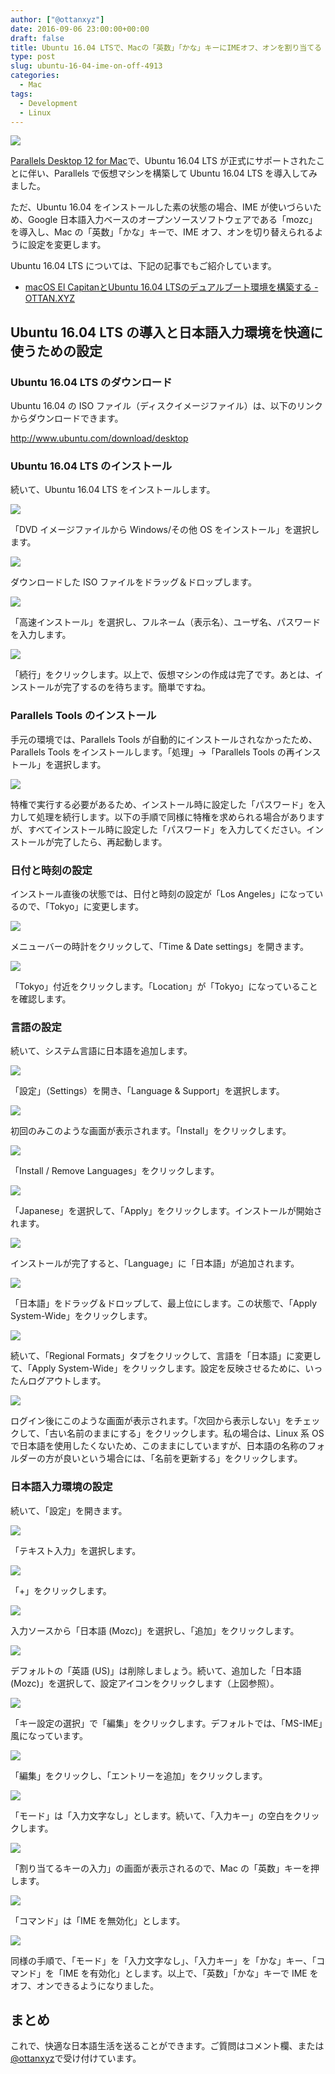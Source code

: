 ```yaml
---
author: ["@ottanxyz"]
date: 2016-09-06 23:00:00+00:00
draft: false
title: Ubuntu 16.04 LTSで、Macの「英数」「かな」キーにIMEオフ、オンを割り当てる
type: post
slug: ubuntu-16-04-ime-on-off-4913
categories:
  - Mac
tags:
  - Development
  - Linux
---
```


![](/uploads/2016/09/160906-57cec060360f9.jpg)

[Parallels Desktop 12 for Mac](http://www.parallels.com/jp/)で、Ubuntu 16.04 LTS が正式にサポートされたことに伴い、Parallels で仮想マシンを構築して Ubuntu 16.04 LTS を導入してみました。

ただ、Ubuntu 16.04 をインストールした素の状態の場合、IME が使いづらいため、Google 日本語入力ベースのオープンソースソフトウェアである「mozc」を導入し、Mac の「英数」「かな」キーで、IME オフ、オンを切り替えられるように設定を変更します。

Ubuntu 16.04 LTS については、下記の記事でもご紹介しています。

* [macOS El CapitanとUbuntu 16.04 LTSのデュアルブート環境を構築する - OTTAN.XYZ](/posts/2016/04/el-capitan-ubuntu-dual-boot-6856/)

## Ubuntu 16.04 LTS の導入と日本語入力環境を快適に使うための設定

### Ubuntu 16.04 LTS のダウンロード

Ubuntu 16.04 の ISO ファイル（ディスクイメージファイル）は、以下のリンクからダウンロードできます。

http://www.ubuntu.com/download/desktop

### Ubuntu 16.04 LTS のインストール

続いて、Ubuntu 16.04 LTS をインストールします。

![](/uploads/2016/09/160906-57cec21bc25a7.png)

「DVD イメージファイルから Windows/その他 OS をインストール」を選択します。

![](/uploads/2016/09/160906-57cec223ed1a2.png)

ダウンロードした ISO ファイルをドラッグ＆ドロップします。

![](/uploads/2016/09/160906-57cec22b0436b.png)

「高速インストール」を選択し、フルネーム（表示名）、ユーザ名、パスワードを入力します。

![](/uploads/2016/09/160906-57cec230d6707.png)

「続行」をクリックします。以上で、仮想マシンの作成は完了です。あとは、インストールが完了するのを待ちます。簡単ですね。

### Parallels Tools のインストール

手元の環境では、Parallels Tools が自動的にインストールされなかったため、Parallels Tools をインストールします。「処理」→「Parallels Tools の再インストール」を選択します。

![](/uploads/2016/09/160906-57cec455066b4.png)

特権で実行する必要があるため、インストール時に設定した「パスワード」を入力して処理を続行します。以下の手順で同様に特権を求められる場合がありますが、すべてインストール時に設定した「パスワード」を入力してください。インストールが完了したら、再起動します。

### 日付と時刻の設定

インストール直後の状態では、日付と時刻の設定が「Los Angeles」になっているので、「Tokyo」に変更します。

![](/uploads/2016/09/160906-57cec82d26c48.png)

メニューバーの時計をクリックして、「Time & Date settings」を開きます。

![](/uploads/2016/09/160906-57cec88d09c49.png)

「Tokyo」付近をクリックします。「Location」が「Tokyo」になっていることを確認します。

### 言語の設定

続いて、システム言語に日本語を追加します。

![](/uploads/2016/09/160906-57cec89be125e.png)

「設定」（Settings）を開き、「Language & Support」を選択します。

![](/uploads/2016/09/160906-57cec8a2c6115.png)

初回のみこのような画面が表示されます。「Install」をクリックします。

![](/uploads/2016/09/160906-57cec8a9aee56.png)

「Install / Remove Languages」をクリックします。

![](/uploads/2016/09/160906-57cec8b01559f.png)

「Japanese」を選択して、「Apply」をクリックします。インストールが開始されます。

![](/uploads/2016/09/160906-57cec8b683f74.png)

インストールが完了すると、「Language」に「日本語」が追加されます。

![](/uploads/2016/09/160906-57cec8bd30fab.png)

「日本語」をドラッグ＆ドロップして、最上位にします。この状態で、「Apply System-Wide」をクリックします。

![](/uploads/2016/09/160906-57cec8c6b5d26.png)

続いて、「Regional Formats」タブをクリックして、言語を「日本語」に変更して、「Apply System-Wide」をクリックします。設定を反映させるために、いったんログアウトします。

![](/uploads/2016/09/160906-57cec8d8b4e6d.png)

ログイン後にこのような画面が表示されます。「次回から表示しない」をチェックして、「古い名前のままにする」をクリックします。私の場合は、Linux 系 OS で日本語を使用したくないため、このままにしていますが、日本語の名称のフォルダーの方が良いという場合には、「名前を更新する」をクリックします。

### 日本語入力環境の設定

続いて、「設定」を開きます。

![](/uploads/2016/09/160906-57cec8e9f23bd.png)

「テキスト入力」を選択します。

![](/uploads/2016/09/160906-57cec8f14bc0a.png)

「+」をクリックします。

![](/uploads/2016/09/160906-57cec8fa8d743.png)

入力ソースから「日本語 (Mozc)」を選択し、「追加」をクリックします。

![](/uploads/2016/09/160906-57cec900b8afb.png)

デフォルトの「英語 (US)」は削除しましょう。続いて、追加した「日本語 (Mozc)」を選択して、設定アイコンをクリックします（上図参照）。

![](/uploads/2016/09/160906-57cec906d8eed.png)

「キー設定の選択」で「編集」をクリックします。デフォルトでは、「MS-IME」風になっています。

![](/uploads/2016/09/160906-57cec90d59444.png)

「編集」をクリックし、「エントリーを追加」をクリックします。

![](/uploads/2016/09/160906-57cec9146bd84.png)

「モード」は「入力文字なし」とします。続いて、「入力キー」の空白をクリックします。

![](/uploads/2016/09/160906-57cec91a5db3f.png)

「割り当てるキーの入力」の画面が表示されるので、Mac の「英数」キーを押します。

![](/uploads/2016/09/160906-57cec91fe72ba.png)

「コマンド」は「IME を無効化」とします。

![](/uploads/2016/09/160906-57cec9261ec01.png)

同様の手順で、「モード」を「入力文字なし」、「入力キー」を「かな」キー、「コマンド」を「IME を有効化」とします。以上で、「英数」「かな」キーで IME をオフ、オンできるようになりました。

## まとめ

これで、快適な日本語生活を送ることができます。ご質問はコメント欄、または[@ottanxyz](https://twitter.com/ottanxyz)で受け付けています。
